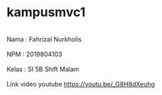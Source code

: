 # kampusmvc1
 <br>Nama  : Fahrizal Nurkholis</br>
 <br>NPM   : 2019804103</br>
 <br>Kelas : SI 5B Shift Malam</br>
<br>Link video youtube https://youtu.be/_G8H8dXeuhg</br>
